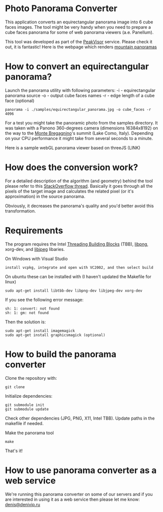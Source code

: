 # Photo Panorama Converter

This application converts an equirectangular panorama image into 6 cube faces images. The tool might be very handy when you need to prepare a cube faces panorama for some of web panorama viewers (a.e. Panellum).

This tool was developed as part of the [PeakVisor](http://peakvisor.com "PeakVisor") service. Please check it out, it is fantastic! Here is the webpage which renders [mountain panoramas](http://peakvisor.com/panorama.html "Mountain Panoramas")

# How to convert an equirectangular panorama?

Launch the panorama utility with following parameters:
-i - equirectangular panorama source
-o - output cube faces names
-r - edge length of a cube face (optional)

```
panorama -i ./samples/equirectangular_panorama.jpg -o cube_faces -r 4096
```

For a test you might take the panoramic photo from the samples directory. It was taken with a Panono 360-degrees camera (dimensions 16384x8192) on the way to the [Monte Bregagnino](https://peakvisor.com/peak/bregagnino.html)'s summit (Lake Como, Italy). Depending on your CPU performance it might take from several seconds to a minute.

Here is a sample webGL panorama viewer based on threeJS (LINK)

# How does the conversion work?

For a detailed description of the algorithm (and geometry) behind the tool please refer to this [StackOverflow thread](http://stackoverflow.com/questions/29678510/convert-21-equirectangular-panorama-to-cube-map). Basically it goes through all the pixels of the target image and calculates the related pixel (or it's approximation) in the source panorama.

Obviously, it decreases the panorama's quality and you'd better avoid this transformation.

# Requirements

The program requires the Intel [Threading Building Blocks](https://www.threadingbuildingblocks.org/) (TBB), [libpng](http://www.libpng.org/pub/png/libpng.html), xorg-dev, and [libjpeg](http://libjpeg.sourceforge.net/) libaries.

On Windows with Visual Studio

```
install vcpkg, integrate and open with VC2002, and then select build
```

On ubuntu these can be installed with  (I haven't updated the Makefile for linux)
```
sudo apt-get install libtbb-dev libpng-dev libjpeg-dev xorg-dev
```

If you see the following error message:
```
sh: 1: convert: not found
sh: 1: gm: not found
```
Then the solution is:
```
sudo apt-get install imagemagick
sudo apt-get install graphicsmagick (optional)
````

# How to build the panorama converter

Clone the repository with:
```
git clone
```

Initialize dependencies:
```
git submodule init
git submodule update
```

Check other dependencies (JPG, PNG, X11, Intel TBB). Update paths in the makefile if needed.

Make the panorama tool
```
make
```

That's it!

# How to use panorama converter as a web service

We're running this panorama converter on some of our servers and if you are interested in using it as a web service then please let me know: denis@denivip.ru
